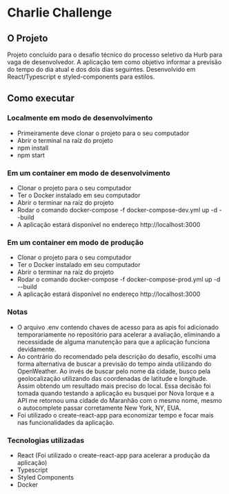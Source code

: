 # Charlie Challenge
## O Projeto
Projeto concluído para o desafio técnico do processo seletivo da Hurb para vaga de desenvolvedor. A aplicação tem como objetivo informar a previsão do tempo do dia atual e dos dois dias seguintes. Desenvolvido em React/Typescript e styled-components para estilos.

## Como executar
### Localmente em modo de desenvolvimento
- Primeiramente deve clonar o projeto para o seu computador
- Abrir o terminal na raíz do projeto
- npm install
- npm start

### Em um container em modo de desenvolvimento 
- Clonar o projeto para o seu computador
- Ter o Docker instalado em seu computador
- Abrir o terminar na raíz do projeto
- Rodar o comando docker-compose -f docker-compose-dev.yml up -d --build
- A aplicação estará disponível no endereço http://localhost:3000

### Em um container em modo de produção 
- Clonar o projeto para o seu computador
- Ter o Docker instalado em seu computador
- Abrir o terminar na raíz do projeto
- Rodar o comando docker-compose -f docker-compose-prod.yml up -d --build
- A aplicação estará disponível no endereço http://localhost:3000

### Notas
- O arquivo .env contendo chaves de acesso para as apis foi adicionado temporariamente no repositório para acelerar a avaliação, eliminando a necessidade de alguma manutenção para que a aplicação funciona devidamente.
- Ao contrário do recomendado pela descrição do desafio, escolhi uma forma alternativa de buscar a previsão do tempo ainda utilizando do OpenWeather. Ao invés de buscar pelo nome da cidade, busco pela geolocalização utilizando das coordenadas de latitude e longitude. Assim obtendo um resultado mais preciso do local. Essa decisão foi tomada quando testando a aplicação eu busquei por Nova Iorque e a API me retornou uma cidade do Maranhão com o mesmo nome, mesmo o autocomplete passar corretamente New York, NY, EUA.
- Foi utilizado o create-react-app para economizar tempo e focar mais nas funcionalidades da aplicação.

### Tecnologias utilizadas
- React (Foi utilizado o create-react-app para acelerar a produção da aplicação)
- Typescript
- Styled Components 
- Docker



